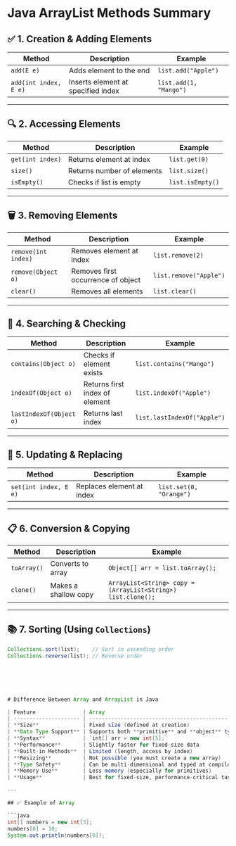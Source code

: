 # Java ArrayList Methods Summary

## ✅ 1. Creation & Adding Elements

| Method                | Description                        | Example                |
| --------------------- | ---------------------------------- | ---------------------- |
| `add(E e)`            | Adds element to the end            | `list.add("Apple")`    |
| `add(int index, E e)` | Inserts element at specified index | `list.add(1, "Mango")` |

---

## 🔍 2. Accessing Elements

| Method           | Description                | Example          |
| ---------------- | -------------------------- | ---------------- |
| `get(int index)` | Returns element at index   | `list.get(0)`    |
| `size()`         | Returns number of elements | `list.size()`    |
| `isEmpty()`      | Checks if list is empty    | `list.isEmpty()` |

---

## 🗑️ 3. Removing Elements

| Method              | Description                        | Example                |
| ------------------- | ---------------------------------- | ---------------------- |
| `remove(int index)` | Removes element at index           | `list.remove(2)`       |
| `remove(Object o)`  | Removes first occurrence of object | `list.remove("Apple")` |
| `clear()`           | Removes all elements               | `list.clear()`         |

---

## 🔁 4. Searching & Checking

| Method                  | Description                    | Example                     |
| ----------------------- | ------------------------------ | --------------------------- |
| `contains(Object o)`    | Checks if element exists       | `list.contains("Mango")`    |
| `indexOf(Object o)`     | Returns first index of element | `list.indexOf("Apple")`     |
| `lastIndexOf(Object o)` | Returns last index             | `list.lastIndexOf("Apple")` |

---

## 🔄 5. Updating & Replacing

| Method                | Description               | Example                 |
| --------------------- | ------------------------- | ----------------------- |
| `set(int index, E e)` | Replaces element at index | `list.set(0, "Orange")` |

---

## 📋 6. Conversion & Copying

| Method      | Description          | Example                                                      |
| ----------- | -------------------- | ------------------------------------------------------------ |
| `toArray()` | Converts to array    | `Object[] arr = list.toArray();`                             |
| `clone()`   | Makes a shallow copy | `ArrayList<String> copy = (ArrayList<String>) list.clone();` |

---

## 📚 7. Sorting (Using `Collections`)

```java
Collections.sort(list);    // Sort in ascending order
Collections.reverse(list); // Reverse order






# Difference Between Array and ArrayList in Java

| Feature               | Array                                                                        | ArrayList                                                   |
| --------------------- | ---------------------------------------------------------------------------- | ----------------------------------------------------------- |
| **Size**              | Fixed size (defined at creation)                                             | Dynamic size (can grow/shrink)                              |
| **Data Type Support** | Supports both **primitive** and **object** types (e.g., `int[]`, `String[]`) | Only supports **object** types (e.g., `ArrayList<Integer>`) |
| **Syntax**            | `int[] arr = new int[5];`                                                    | `ArrayList<Integer> list = new ArrayList<>();`              |
| **Performance**       | Slightly faster for fixed-size data                                          | Slight overhead due to dynamic resizing                     |
| **Built-in Methods**  | Limited (length, access by index)                                            | Many methods (`add()`, `remove()`, `contains()`, etc.)      |
| **Resizing**          | Not possible (you must create a new array)                                   | Automatically resizes                                       |
| **Type Safety**       | Can be multi-dimensional and typed at compile-time                           | Requires wrapper classes and generics                       |
| **Memory Use**        | Less memory (especially for primitives)                                      | Slightly more memory due to objects and resizing mechanism  |
| **Usage**             | Best for fixed-size, performance-critical tasks                              | Best when size is unknown or frequently changes             |

---

## ✅ Example of Array

```java
int[] numbers = new int[3];
numbers[0] = 10;
System.out.println(numbers[0]);
